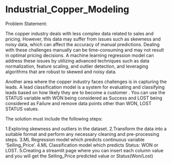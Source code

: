 # Industrial_Copper_Modeling

Problem Statement:

The copper industry deals with less complex data related to sales and pricing. However, this data may suffer from issues such as skewness and noisy data, which can affect the accuracy of manual predictions. Dealing with these challenges manually can be time-consuming and may not result in optimal pricing decisions. A machine learning regression model can address these issues by utilizing advanced techniques such as data normalization, feature scaling, and outlier detection, and leveraging algorithms that are robust to skewed and noisy data. 

Another area where the copper industry faces challenges is in capturing the leads. A lead classification model is a system for evaluating and classifying leads based on how likely they are to become a customer . You can use the STATUS variable with WON being considered as Success and LOST being considered as Failure and remove data points other than WON, LOST STATUS values.

The solution must include the following steps:

1.Exploring skewness and outliers in the dataset.
2.Transform the data into a suitable format and perform any necessary cleaning and pre-processing steps.
3.ML Regression model which predicts continuous variable ‘Selling_Price’.
4.ML Classification model which predicts Status: WON or LOST.
5.Creating a streamlit page where you can insert each column value and you will get the Selling_Price predicted value or Status(Won/Lost)
